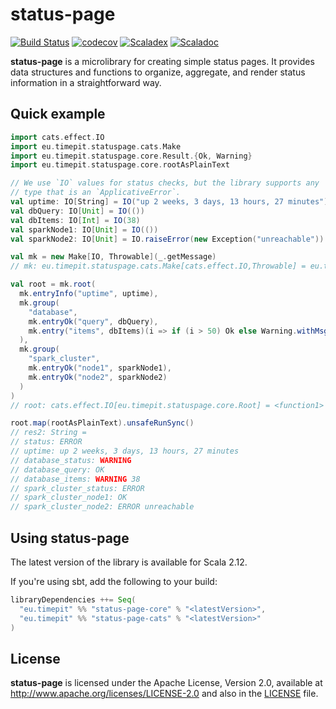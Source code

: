 # status-page
[![Build Status](https://travis-ci.org/fthomas/status-page.svg?branch=master)](https://travis-ci.org/fthomas/status-page)
[![codecov](https://codecov.io/gh/fthomas/status-page/branch/master/graph/badge.svg)](https://codecov.io/gh/fthomas/status-page)
[![Scaladex](https://index.scala-lang.org/fthomas/status-page/latest.svg?color=blue)](https://index.scala-lang.org/fthomas/status-page/status-page-core)
[![Scaladoc](https://www.javadoc.io/badge/eu.timepit/status-page-core_2.12.svg?color=blue&label=Scaladoc)](https://javadoc.io/doc/eu.timepit/status-page-core_2.12)

**status-page** is a microlibrary for creating simple status pages.
It provides data structures and functions to organize, aggregate, and render
status information in a straightforward way.

## Quick example

```scala
import cats.effect.IO
import eu.timepit.statuspage.cats.Make
import eu.timepit.statuspage.core.Result.{Ok, Warning}
import eu.timepit.statuspage.core.rootAsPlainText

// We use `IO` values for status checks, but the library supports any
// type that is an `ApplicativeError`.
val uptime: IO[String] = IO("up 2 weeks, 3 days, 13 hours, 27 minutes")
val dbQuery: IO[Unit] = IO(())
val dbItems: IO[Int] = IO(38)
val sparkNode1: IO[Unit] = IO(())
val sparkNode2: IO[Unit] = IO.raiseError(new Exception("unreachable"))
```
```scala
val mk = new Make[IO, Throwable](_.getMessage)
// mk: eu.timepit.statuspage.cats.Make[cats.effect.IO,Throwable] = eu.timepit.statuspage.cats.Make@4a467ada

val root = mk.root(
  mk.entryInfo("uptime", uptime),
  mk.group(
    "database",
    mk.entryOk("query", dbQuery),
    mk.entry("items", dbItems)(i => if (i > 50) Ok else Warning.withMsg(i.toString))
  ),
  mk.group(
    "spark_cluster",
    mk.entryOk("node1", sparkNode1),
    mk.entryOk("node2", sparkNode2)
  )
)
// root: cats.effect.IO[eu.timepit.statuspage.core.Root] = <function1>

root.map(rootAsPlainText).unsafeRunSync()
// res2: String =
// status: ERROR
// uptime: up 2 weeks, 3 days, 13 hours, 27 minutes
// database_status: WARNING
// database_query: OK
// database_items: WARNING 38
// spark_cluster_status: ERROR
// spark_cluster_node1: OK
// spark_cluster_node2: ERROR unreachable
```

## Using status-page

The latest version of the library is available for Scala 2.12.

If you're using sbt, add the following to your build:
```sbt
libraryDependencies ++= Seq(
  "eu.timepit" %% "status-page-core" % "<latestVersion>",
  "eu.timepit" %% "status-page-cats" % "<latestVersion>"
)
```

## License

**status-page** is licensed under the Apache License, Version 2.0, available at
http://www.apache.org/licenses/LICENSE-2.0 and also in the
[LICENSE](https://github.com/fthomas/status-page/blob/master/LICENSE) file.
